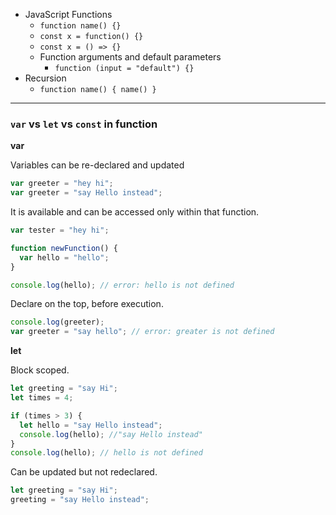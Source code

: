 * JavaScript Functions
  * `function name() {}`
  * `const x = function() {}`
  * `const x = () => {}`
  * Function arguments and default parameters
    * `function (input = "default") {}`
* Recursion
  * `function name() { name() }`

---

### `var` vs `let` vs `const` in function

**var**

Variables can be re-declared and updated

```js
var greeter = "hey hi";
var greeter = "say Hello instead";
```

It is available and can be accessed only within that function.

```js
var tester = "hey hi";

function newFunction() {
  var hello = "hello";
}

console.log(hello); // error: hello is not defined
```

Declare on the top, before execution.

```js
console.log(greeter);
var greeter = "say hello"; // error: greater is not defined
```

**let**

Block scoped.

```js
let greeting = "say Hi";
let times = 4;

if (times > 3) {
  let hello = "say Hello instead";
  console.log(hello); //"say Hello instead"
}
console.log(hello); // hello is not defined
```

Can be updated but not redeclared.

```js
let greeting = "say Hi";
greeting = "say Hello instead";
```
